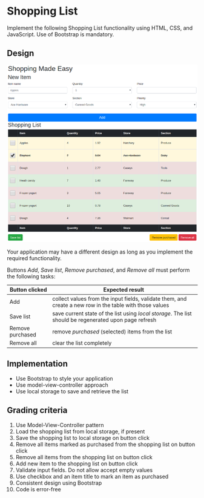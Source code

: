 # Shopping List

Implement the following Shopping List functionality using HTML, CSS, and JavaScript. Use of Bootstrap is mandatory.

## Design

![Shopping List Storage](shopping_list.png)

Your application may have a different design as long as you implement the required functionality.

Buttons *Add*, *Save list*, *Remove purchased*, and *Remove all* must perform the following tasks:

| Button clicked | Expected result |
|---|---|
| Add | collect values from the input fields, validate them, and create a new row in the table with those values |
| Save list | save current state of the list using *local storage*. The list should be regenerated upon page refresh |
| Remove purchased | remove *purchased* (selected) items from the list |
| Remove all | clear the list completely |

## Implementation   

* Use Bootstrap to style your application
* Use model-view-controller approach
* Use local storage to save and retrieve the list

## Grading criteria

1. Use Model-View-Controller pattern
2. Load the shopping list from local storage, if present
3. Save the shopping list to local storage on button click
4. Remove all items marked as purchased from the shopping list on button click
5. Remove all items from the shopping list on button click
6. Add new item to the shopping list on button click
7. Validate input fields. Do not allow accept empty values
8. Use checkbox and an item title to mark an item as purchased
9. Consistent design using Bootstrap
10. Code is error-free
